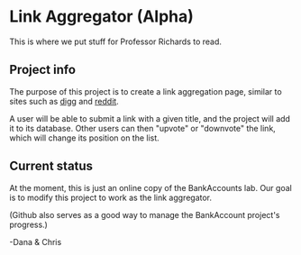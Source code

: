 # Link Aggregator (Alpha)
This is where we put stuff for Professor Richards to read.

## Project info
The purpose of this project is to create a link aggregation page, similar to sites such as [digg](http://digg.com) and [reddit](http://reddit.com).

A user will be able to submit a link with a given title, and the project will add it to its database. Other users can then "upvote" or "downvote" the link, which will change its position on the list.

## Current status
At the moment, this is just an online copy of the BankAccounts lab. Our goal is to modify this project to work as the link aggregator.

(Github also serves as a good way to manage the BankAccount project's progress.)

-Dana & Chris
